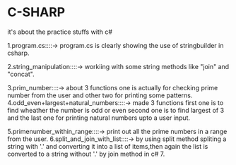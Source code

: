 # C-SHARP
it's about the practice stuffs with c#

1.program.cs::::->
program.cs is clearly showing the use of stringbuilder in csharp.

2.string_manipulation::::->
workiing with some string methods like "join" and "concat".

3.prim_number::::->
about 3 functions one is actually for checking prime number from the user and other two for printing some patterns.
4.odd_even+largest+natural_numbers::::->
made 3 functions 
  first one is to find wheather the number is odd or even second one is to find largest of 3 and the last one for printing natural numbers upto a user input.
  
5.primenumber_within_range::::->
print out all the prime numbers in a range from the user.
6.split_and_join_with_list::::->
by using split method spliting a string with '.' and converting it into a list of items,then again the list is converted to a string without '.' by join method in c#
7.
